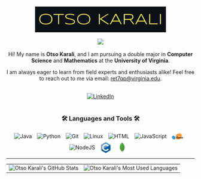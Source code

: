 <p align="center">
  <img src="https://github.com/OtsoKarali/NameImage/blob/main/OtsoKarali3.png?raw=true" alt="Otso Karali" width="350" />
</p>



<p align="center">
  <!-- Typing SVG -->
  <a href="https://github.com/OtsoKarali/readme-typing-svg">
    <img src="https://readme-typing-svg.demolab.com/?lines=4yrs%2B%20Coding%20Experience;Aspiring%20Financial%20Quant%20Researcher;Passionate%20About%20Machine%20Learning&font=Fira%20Code&center=true&width=700&height=40&color=FFF700&vCenter=true&pause=1000&size=24" /></a>
</p>


<div align="center">

Hi! My name is **Otso Karali**, and I am pursuing a double major in **Computer Science** and **Mathematics** at the **University of Virginia**. 

I am always eager to learn from field experts and enthusiasts alike! Feel free to reach out to me via email: [ret7qp@virginia.edu](mailto:ret7qp@virginia.edu).

<br>

<div align="center">
  <a href="https://www.linkedin.com/in/otsokarali/">
    <img src="https://img.shields.io/badge/LinkedIn-%230077B5.svg?style=for-the-badge&logo=linkedin&logoColor=white" alt="LinkedIn">
  </a>
</div>

<br>

### 🛠️ Languages and Tools 🛠️

<img align="center" alt="Java" width="30px" style="padding-right:10px;" src="https://cdn.jsdelivr.net/gh/devicons/devicon/icons/java/java-original.svg" />
<img align="center" alt="Python" width="30px" style="padding-right:10px;" src="https://cdn.jsdelivr.net/gh/devicons/devicon/icons/python/python-plain.svg" />
<img align="center" alt="Git" width="30px" style="padding-right:10px;" src="https://cdn.jsdelivr.net/gh/devicons/devicon/icons/git/git-original.svg" />
<img align="center" alt="Linux" width="30px" style="padding-right:10px;" src="https://cdn.jsdelivr.net/gh/devicons/devicon/icons/linux/linux-original.svg" />
<img align="center" alt="HTML" width="30px" style="padding-right:10px;" src="https://cdn.jsdelivr.net/gh/devicons/devicon/icons/html5/html5-plain.svg" />
<img align="center" alt="JavaScript" width="30px" style="padding-right:10px;" src="https://cdn.jsdelivr.net/gh/devicons/devicon/icons/javascript/javascript-plain.svg" />
<img align="center" alt="SciKitLearn" width="30px" style="padding-right:10px;" src="https://github.com/devicons/devicon/blob/v2.16.0/icons/scikitlearn/scikitlearn-original.svg" />
<img align="center" alt="NodeJS" width="30px" style="padding-right:10px;" src="https://cdn.jsdelivr.net/gh/devicons/devicon/icons/nodejs/nodejs-original.svg" />
<img align="center" alt="C" width="30px" style="padding-right:10px;" src="https://github.com/devicons/devicon/blob/v2.16.0/icons/c/c-original.svg" />
<img align="center" alt="MongoDB" width="30px" style="padding-right:10px;" src="https://github.com/devicons/devicon/blob/v2.16.0/icons/mongodb/mongodb-original.svg" />

<div align="center">

---

<table>
  <tr>
    <td>
      <img src="https://github-readme-stats.vercel.app/api?username=OtsoKarali&theme=nightowl&hide_border=true&include_all_commits=false&count_private=false" alt="Otso Karali's GitHub Stats" />
    </td>
    <td>
      <img src="https://github-readme-stats.vercel.app/api/top-langs/?username=OtsoKarali&theme=nightowl&hide_border=true&include_all_commits=false&count_private=false&layout=compact" alt="Otso Karali's Most Used Languages" />
    </td>
  </tr>
</table>

</div>







